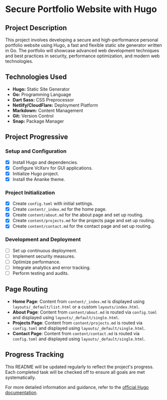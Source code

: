 # Secure Portfolio Website with Hugo

## Project Description
This project involves developing a secure and high-performance personal portfolio website using Hugo, a fast and flexible static site generator written in Go. The portfolio will showcase advanced web development techniques and best practices in security, performance optimization, and modern web technologies.

## Technologies Used
- **Hugo:** Static Site Generator
- **Go:** Programming Language
- **Dart Sass:** CSS Preprocessor
- **Netlify/CloudFlare:** Deployment Platform
- **Markdown:** Content Management
- **Git:** Version Control
- **Snap:** Package Manager

## Project Progressive

### Setup and Configuration
- [x] Install Hugo and dependencies.
- [x] Configure VcXsrv for GUI applications.
- [x] Initialize Hugo project.
- [x] Install the Ananke theme.

### Project Initialization
- [x] Create `config.toml` with initial settings.
- [x] Create `content/_index.md` for the home page.
- [x] Create `content/about.md` for the about page and set up routing.
- [x] Create `content/projects.md` for the projects page and set up routing.
- [x] Create `content/contact.md` for the contact page and set up routing.

### Development and Deployment
- [ ] Set up continuous deployment.
- [ ] Implement security measures.
- [ ] Optimize performance.
- [ ] Integrate analytics and error tracking.
- [ ] Perform testing and audits.

## Page Routing
- **Home Page**: Content from `content/_index.md` is displayed using `layouts/_default/list.html` or a custom `layouts/index.html`.
- **About Page**: Content from `content/about.md` is routed via `config.toml` and displayed using `layouts/_default/single.html`.
- **Projects Page**: Content from `content/projects.md` is routed via `config.toml` and displayed using `layouts/_default/single.html`.
- **Contact Page**: Content from `content/contact.md` is routed via `config.toml` and displayed using `layouts/_default/single.html`.

## Progress Tracking
This README will be updated regularly to reflect the project's progress. Each completed task will be checked off to ensure all goals are met systematically.

For more detailed information and guidance, refer to the [official Hugo documentation](https://gohugo.io/documentation/).
